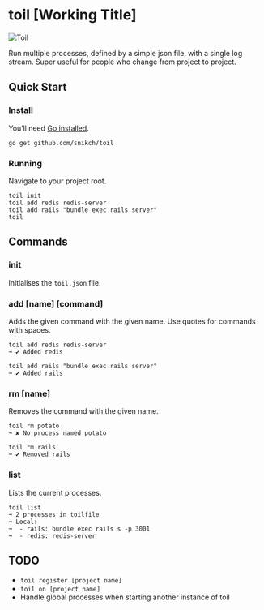 toil [Working Title] 
====

![Toil](http://dl.dropbox.com/u/3155323/HostedShots/toil.gif)

Run multiple processes, defined by a simple json file, with a single log stream. Super useful for people who change from project to project.

## Quick Start
### Install
You’ll need [Go installed](http://golang.org/doc/install).

```
go get github.com/snikch/toil
```

### Running
Navigate to your project root.

```
toil init
toil add redis redis-server
toil add rails "bundle exec rails server"
toil
```

## Commands

### init
Initialises the `toil.json` file.

### add [name] [command]
Adds the given command with the given name. Use quotes for commands with spaces.

```
toil add redis redis-server
➜ ✔ Added redis

toil add rails "bundle exec rails server"
➜ ✔ Added rails
```

### rm [name]
Removes the command with the given name.

```
toil rm potato
➜ ✘ No process named potato

toil rm rails
➜ ✔ Removed rails
```

### list
Lists the current processes.

```
toil list
➜ 2 processes in toilfile
➜ Local:
➜  - rails: bundle exec rails s -p 3001
➜  - redis: redis-server
 ```

## TODO
* `toil register [project name]`
* `toil on [project name]`
*  Handle global processes when starting another instance of toil
